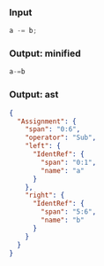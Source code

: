 ### Input
```js
a -= b;
```

### Output: minified
```js min
a-=b
```

### Output: ast
```json
{
  "Assignment": {
    "span": "0:6",
    "operator": "Sub",
    "left": {
      "IdentRef": {
        "span": "0:1",
        "name": "a"
      }
    },
    "right": {
      "IdentRef": {
        "span": "5:6",
        "name": "b"
      }
    }
  }
}
```

